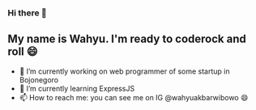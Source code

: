 ### Hi there 👋

## My name is Wahyu. I'm ready to coderock and roll 😄

- 🔭 I’m currently working on web programmer of some startup in Bojonegoro
- 🌱 I’m currently learning ExpressJS
- 📫 How to reach me: you can see me on IG @wahyuakbarwibowo 😄

<!--
**wahyuakbarwibowo/wahyuakbarwibowo** is a ✨ _special_ ✨ repository because its `README.md` (this file) appears on your GitHub profile.

Here are some ideas to get you started:

- 🔭 I’m currently working on ...
- 🌱 I’m currently learning ...
- 👯 I’m looking to collaborate on ...
- 🤔 I’m looking for help with ...
- 💬 Ask me about ...
- 📫 How to reach me: ...
- 😄 Pronouns: ...
- ⚡ Fun fact: ...
-->

